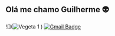 ## Olá me chamo Guilherme  :alien:
![](![Vegeta 1](https://user-images.githubusercontent.com/78756751/112761504-01246a80-8fd2-11eb-9e4a-03c87c26aca4.gif)
)
[![Gmail Badge](https://img.shields.io/badge/-Gmail-c14438?style=flat-square&logo=Gmail&logoColor=white&link=mailto:seu_email)](mailto:ngc.guillherme@gmail.com)
